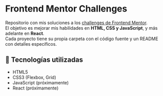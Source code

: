 # Frontend Mentor Challenges

Repositorio con mis soluciones a los [challenges de Frontend Mentor](https://www.frontendmentor.io/).  
El objetivo es mejorar mis habilidades en **HTML, CSS y JavaScript**, y más adelante en **React**.  
Cada proyecto tiene su propia carpeta con el código fuente y un README con detalles específicos.

## 🚀 Tecnologías utilizadas
- HTML5
- CSS3 (Flexbox, Grid)
- JavaScript (próximamente)
- React (próximamente)
